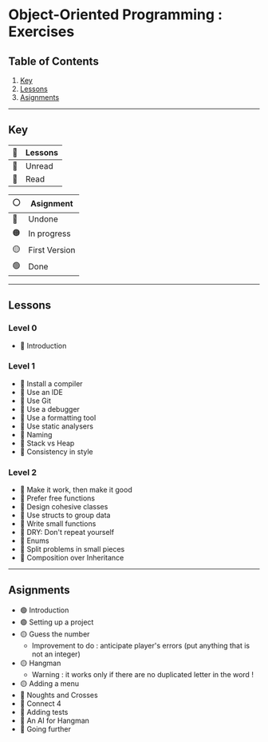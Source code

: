 # **Object-Oriented Programming : Exercises**

## **Table of Contents**

1. [Key](#key)
2. [Lessons](#lessons)
3. [Asignments](#asignments)

---

## **Key**

|📖|Lessons|
|--|-------|
|📕|Unread|
|📗|Read|

|⚪|Asignment|
|--|---------|
|🔴|Undone|
|🟠|In progress|
|🟡|First Version|
|🟢|Done|

---

## **Lessons**

### Level 0

- 📗 Introduction

### Level 1

- 📗 Install a compiler
- 📗 Use an IDE
- 📗 Use Git
- 📗 Use a debugger
- 📗 Use a formatting tool
- 📗 Use static analysers
- 📗 Naming
- 📗 Stack vs Heap
- 📗 Consistency in style

### Level 2

- 📗 Make it work, then make it good
- 📗 Prefer free functions
- 📗 Design cohesive classes
- 📗 Use structs to group data
- 📗 Write small functions
- 📗 DRY: Don't repeat yourself
- 📗 Enums
- 📗 Split problems in small pieces
- 📕 Composition over Inheritance

---

## **Asignments**

- 🟢 Introduction
- 🟢 Setting up a project
- 🟡 Guess the number
    - Improvement to do : anticipate player's errors (put anything that is not an integer)
- 🟡 Hangman
    - Warning : it works only if there are no duplicated letter in the word !
- 🟡 Adding a menu
- 🔴 Noughts and Crosses
- 🔴 Connect 4
- 🔴 Adding tests
- 🔴 An AI for Hangman
- 🔴 Going further
